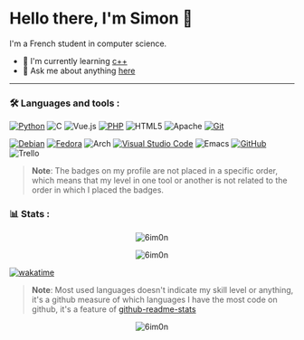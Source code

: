 
# Hello there, I'm Simon 👋

I'm a French student in computer science.

- 🌱 I'm currently learning [c++](https://cplusplus.com/)
- 💬 Ask me about anything [here](https://github.com/6im0n/6im0n/issues)


---
### 🛠 Languages and tools :
<!-- Languages, frameworks and server-side tools -->
[![Python](https://img.shields.io/badge/python-3670A0?style=for-the-badge&logo=python&logoColor=ffdd54)](https://www.python.org/)
![C](https://img.shields.io/badge/c-%2300599C.svg?style=for-the-badge&logo=c&logoColor=white)
![Vue.js](https://img.shields.io/badge/vuejs-%2335495e.svg?style=for-the-badge&logo=vuedotjs&logoColor=%234FC08D)
[![PHP](https://img.shields.io/badge/php-%23777BB4.svg?style=for-the-badge&logo=php&logoColor=white)](https://www.php.net/)
![HTML5](https://img.shields.io/badge/html5-%23E34F26.svg?style=for-the-badge&logo=html5&logoColor=white)
![Apache](https://img.shields.io/badge/apache-%23D42029.svg?style=for-the-badge&logo=apache&logoColor=white)
[![Git](https://img.shields.io/badge/git-%23F05033.svg?style=for-the-badge&logo=git&logoColor=white)](https://git-scm.com/)


<!-- Client-side tools -->
[![Debian](https://img.shields.io/badge/Debian-D70A53?style=for-the-badge&logo=debian&logoColor=white)](https://www.debian.org/)
[![Fedora](https://img.shields.io/badge/Fedora-294172?style=for-the-badge&logo=fedora&logoColor=white)](https://getfedora.org/)
![Arch](https://img.shields.io/badge/Arch%20Linux-1793D1?logo=arch-linux&logoColor=fff&style=for-the-badge)
[![Visual Studio Code](https://img.shields.io/badge/Visual%20Studio%20Code-0078d7.svg?style=for-the-badge&logo=visual-studio-code&logoColor=white)](https://code.visualstudio.com/)
![Emacs](https://img.shields.io/badge/Emacs-%237F5AB6.svg?&style=for-the-badge&logo=gnu-emacs&logoColor=white)
[![GitHub](https://img.shields.io/badge/github-%23121011.svg?style=for-the-badge&logo=github&logoColor=white)](https://github.com/)
![Trello](https://img.shields.io/badge/Trello-%23026AA7.svg?style=for-the-badge&logo=Trello&logoColor=white)


<!-- https://github.com/Ileriayo/markdown-badges -->

> **Note**:
> The badges on my profile are not placed in a specific order, which means that my level in one tool or another is not related to the order in which I placed the badges.

### 📊 Stats :
<!-- ![views counter](https://komarev.com/ghpvc/?username=Sehnryr&color=green) -->

<p align="center"> <img src="https://github-readme-stats.vercel.app/api?username=6im0n&show_icons=true&theme=gotham&count_private=true" alt="6im0n" />
<p align="center"> <img src="https://streak-stats.demolab.com?user=6im0n&theme=dark&date_format=j%20M%5B%20Y%5D&type=png" alt="6im0n"/>
 
 [![wakatime](https://wakatime.com/badge/user/16a07c21-419b-4d58-b7cb-3a86a68c8fce.svg)](https://wakatime.com/@16a07c21-419b-4d58-b7cb-3a86a68c8fce)


> **Note**:
> Most used languages doesn't indicate my skill level or anything, it's a github measure of which languages I have the most code on github, it's a feature of [github-readme-stats](https://github.com/anuraghazra/github-readme-stats)

<!--
### 🍻 Support :

If you really do like my work and you want to support me you can tip me there :


[![Paypal Donate](https://shields.io/badge/donate-Paypal.me-blue)]()
[![Buy Me a Coffee](https://shields.io/badge/donate-Buy%20Me%20A%20Coffee-yellow)]()
-->




<p align="center"> <img src="https://komarev.com/ghpvc/?username=6im0n" alt="6im0n" />



